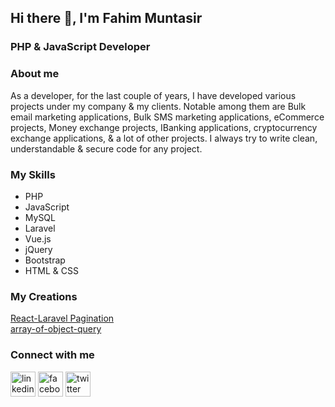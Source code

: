## Hi there 👋, I'm Fahim Muntasir
### PHP & JavaScript Developer

### About me

As a developer, for the last couple of years, I have developed various projects under my company & my clients. Notable among them are Bulk email marketing applications, Bulk SMS marketing applications, eCommerce projects, Money exchange projects, IBanking applications, cryptocurrency exchange applications, & a lot of other projects. I always try to write clean, understandable & secure code for any project.

### My Skills

- PHP
- JavaScript
- MySQL
- Laravel
- Vue.js
- jQuery
- Bootstrap
- HTML & CSS

### My Creations

[React-Laravel Pagination](https://www.npmjs.com/package/react-laravel-pagination)  
[array-of-object-query](https://www.npmjs.com/package/array-of-object-query)

### Connect with me

[<img src='https://cdn.jsdelivr.net/npm/simple-icons@3.0.1/icons/linkedin.svg' alt='linkedin' height='40'>](https://www.linkedin.com/in/fahim-muntasir-6020a5255/) [<img src='https://cdn.jsdelivr.net/npm/simple-icons@3.0.1/icons/facebook.svg' alt='facebook' height='40'>](https://www.facebook.com/coder27) [<img src='https://cdn.jsdelivr.net/npm/simple-icons@3.0.1/icons/twitter.svg' alt='twitter' height='40'>](https://twitter.com/fahim2786910)
